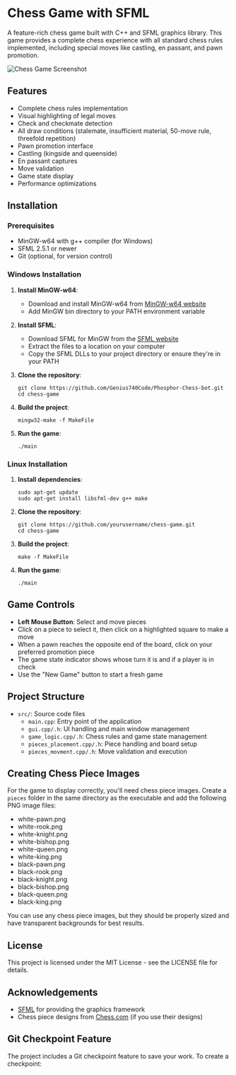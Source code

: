 # Chess Game with SFML

A feature-rich chess game built with C++ and SFML graphics library. This game provides a complete chess experience with all standard chess rules implemented, including special moves like castling, en passant, and pawn promotion.

![Chess Game Screenshot](screenshot.png)

## Features

- Complete chess rules implementation
- Visual highlighting of legal moves
- Check and checkmate detection
- All draw conditions (stalemate, insufficient material, 50-move rule, threefold repetition)
- Pawn promotion interface
- Castling (kingside and queenside)
- En passant captures
- Move validation
- Game state display
- Performance optimizations

## Installation

### Prerequisites

- MinGW-w64 with g++ compiler (for Windows)
- SFML 2.5.1 or newer
- Git (optional, for version control)

### Windows Installation

1. **Install MinGW-w64**:
   - Download and install MinGW-w64 from [MinGW-w64 website](https://www.mingw-w64.org/downloads/)
   - Add MinGW bin directory to your PATH environment variable

2. **Install SFML**:
   - Download SFML for MinGW from the [SFML website](https://www.sfml-dev.org/download.php)
   - Extract the files to a location on your computer
   - Copy the SFML DLLs to your project directory or ensure they're in your PATH

3. **Clone the repository**:
   ```
   git clone https://github.com/Genius740Code/Phosphor-Chess-bot.git
   cd chess-game
   ```

4. **Build the project**:
   ```
   mingw32-make -f MakeFile
   ```

5. **Run the game**:
   ```
   ./main
   ```

### Linux Installation

1. **Install dependencies**:
   ```
   sudo apt-get update
   sudo apt-get install libsfml-dev g++ make
   ```

2. **Clone the repository**:
   ```
   git clone https://github.com/yourusername/chess-game.git
   cd chess-game
   ```

3. **Build the project**:
   ```
   make -f MakeFile
   ```

4. **Run the game**:
   ```
   ./main
   ```

## Game Controls

- **Left Mouse Button**: Select and move pieces
- Click on a piece to select it, then click on a highlighted square to make a move
- When a pawn reaches the opposite end of the board, click on your preferred promotion piece
- The game state indicator shows whose turn it is and if a player is in check
- Use the "New Game" button to start a fresh game

## Project Structure

- `src/`: Source code files
  - `main.cpp`: Entry point of the application
  - `gui.cpp/.h`: UI handling and main window management
  - `game_logic.cpp/.h`: Chess rules and game state management
  - `pieces_placement.cpp/.h`: Piece handling and board setup
  - `pieces_movment.cpp/.h`: Move validation and execution

## Creating Chess Piece Images

For the game to display correctly, you'll need chess piece images. Create a `pieces` folder in the same directory as the executable and add the following PNG image files:

- white-pawn.png
- white-rook.png
- white-knight.png
- white-bishop.png
- white-queen.png
- white-king.png
- black-pawn.png
- black-rook.png
- black-knight.png
- black-bishop.png
- black-queen.png
- black-king.png

You can use any chess piece images, but they should be properly sized and have transparent backgrounds for best results.

## License

This project is licensed under the MIT License - see the LICENSE file for details.

## Acknowledgements

- [SFML](https://www.sfml-dev.org/) for providing the graphics framework
- Chess piece designs from [Chess.com](https://www.chess.com/) (if you use their designs)

## Git Checkpoint Feature

The project includes a Git checkpoint feature to save your work. To create a checkpoint:

```
